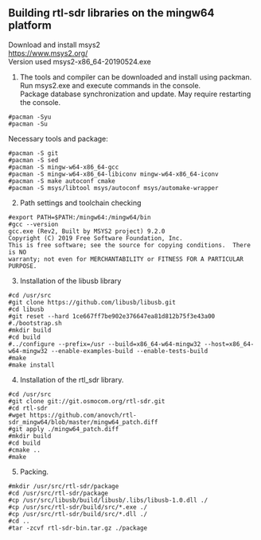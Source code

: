 ## Building rtl-sdr libraries on the mingw64 platform

Download and install msys2<br/>
https://www.msys2.org/<br/>
Version used msys2-x86_64-20190524.exe

1. The tools and compiler can be downloaded and install using packman.<br/>
Run msys2.exe and execute commands in the console.<br/>
Package database synchronization and update. May require restarting the console.<br/>
```
#pacman -Syu
#pacman -Su
```
Necessary tools and package:
```
#pacman -S git
#pacman -S sed
#pacman -S mingw-w64-x86_64-gcc
#pacman -S mingw-w64-x86_64-libiconv mingw-w64-x86_64-iconv
#pacman -S make autoconf cmake 
#pacman -S msys/libtool msys/autoconf msys/automake-wrapper
```

2. Path settings and toolchain checking
```
#export PATH=$PATH:/mingw64:/mingw64/bin
#gcc --version
gcc.exe (Rev2, Built by MSYS2 project) 9.2.0
Copyright (C) 2019 Free Software Foundation, Inc.
This is free software; see the source for copying conditions.  There is NO
warranty; not even for MERCHANTABILITY or FITNESS FOR A PARTICULAR PURPOSE.
```

3. Installation of the libusb library
```
#cd /usr/src
#git clone https://github.com/libusb/libusb.git
#cd libusb
#git reset --hard 1ce667ff7be902e376647ea81d812b75f3e43a00	
#./bootstrap.sh
#mkdir build
#cd build
#../configure --prefix=/usr --build=x86_64-w64-mingw32 --host=x86_64-w64-mingw32 --enable-examples-build --enable-tests-build
#make 
#make install
```
4. Installation of the rtl_sdr library.
```
#cd /usr/src
#git clone git://git.osmocom.org/rtl-sdr.git
#cd rtl-sdr
#wget https://github.com/anovch/rtl-sdr_mingw64/blob/master/mingw64_patch.diff
#git apply ./mingw64_patch.diff
#mkdir build
#cd build
#cmake ..
#make
```
5. Packing.
```
#mkdir /usr/src/rtl-sdr/package
#cd /usr/src/rtl-sdr/package
#cp /usr/src/libusb/build/libusb/.libs/libusb-1.0.dll ./
#cp /usr/src/rtl-sdr/build/src/*.exe ./ 
#cp /usr/src/rtl-sdr/build/src/*.dll ./ 
#cd ..
#tar -zcvf rtl-sdr-bin.tar.gz ./package
```	
	
	
